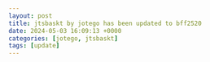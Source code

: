 ```yaml
---
layout: post
title: jtsbaskt by jotego has been updated to bff2520
date: 2024-05-03 16:09:13 +0000
categories: [jotego, jtsbaskt]
tags: [update]
---
```


